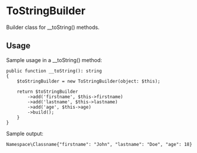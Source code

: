 # ToStringBuilder
Builder class for __toString() methods.

## Usage

Sample usage in a __toString() method:
```
public function __toString(): string
{
    $toStringBuilder = new ToStringBuilder(object: $this);
    
    return $toStringBuilder
        ->add('firstname', $this->firstname)
        ->add('lastname', $this->lastname)
        ->add('age', $this->age)
        ->build();
    }
}
```

Sample output:
```
Namespace\Classname{"firstname": "John", "lastname": "Doe", "age": 18}
```
